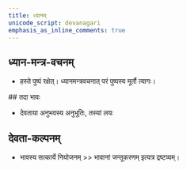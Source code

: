 ```yaml
---
title: ध्यानम्
unicode_script: devanagari
emphasis_as_inline_comments: true
---
```


## ध्यान-मन्त्र-वचनम्

- हस्ते पुष्पं रक्षेत्। ध्यानमन्त्रवचनात् परं पुष्पस्य मूर्तौ त्यागः।

##‌ तदा भावः

- देवताया अनुभवस्य अनुभूतिः, तस्यां लयः

## देवता-कल्पनम्

- भावस्य सत्कार्ये नियोजनम् >> भावानां जन्तूकरणम् इत्यत्र द्रष्टव्यम्।
